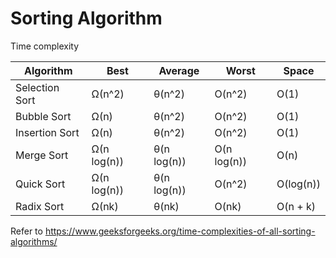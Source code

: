 # Sorting Algorithm

Time complexity

| Algorithm | Best | Average | Worst | Space |
| - | - | - | - | - |
| Selection Sort | Ω(n^2) | θ(n^2) | O(n^2) | O(1) |
| Bubble Sort | Ω(n) | θ(n^2) | O(n^2) | O(1) |
| Insertion Sort | Ω(n) | θ(n^2) | O(n^2) | O(1) |
| Merge Sort | Ω(n log(n)) | θ(n log(n)) | O(n log(n)) | O(n) |
| Quick Sort | Ω(n log(n)) | θ(n log(n)) | O(n^2) | O(log(n)) |
| Radix Sort | Ω(nk) | θ(nk) | O(nk) | O(n + k) |

Refer to https://www.geeksforgeeks.org/time-complexities-of-all-sorting-algorithms/